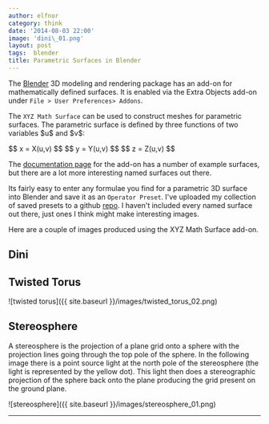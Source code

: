 ```yaml
---
author: elfnor
category: think
date: '2014-08-03 22:00'
image: 'dini\_01.png'
layout: post
tags:  blender
title: Parametric Surfaces in Blender
---
```


The [Blender](http://www.blender.org/) 3D modeling and rendering package has an add-on for mathematically defined surfaces. It is enabled via the Extra Objects add-on under `File > User Preferences> Addons`.

The `XYZ Math Surface` can be used to construct meshes for parametric surfaces. The parametric surface is defined by three functions of two variables \$u\$ and \$v\$:

\$\$
x = X(u,v)
\$\$
\$\$
y = Y(u,v)
\$\$
\$\$
z = Z(u,v)
\$\$

The [documentation page](http://wiki.blender.org/index.php/Extensions:2.6/Py/Scripts/Add_Mesh/Add_3d_Function_Surface) for the add-on has a number of example surfaces, but there are a lot more interesting named surfaces out there.

Its fairly easy to enter any formulae you find for a parametric 3D surface into Blender and save it as an `Operator Preset`. I\'ve uploaded my collection of saved presets to a github [repo](https://github.com/elfnor/blender_XYZ_surface_presets). I haven\'t included every named surface out there, just ones I think might make interesting images.

Here are a couple of images produced using the XYZ Math Surface add-on.

## Dini

## Twisted Torus

![twisted torus]({{ site.baseurl }}/images/twisted_torus_02.png)

## Stereosphere

A stereosphere is the projection of a plane grid onto a sphere with the projection lines going through the top pole of the sphere. In the following image there is a point source light at the north pole of the stereosphere (the light is represented by the yellow dot). This light then does a stereographic projection of the sphere back onto the plane producing the grid present on the ground plane.

![stereosphere]({{ site.baseurl }}/images/stereosphere_01.png)

------------------------------------------------------------------------
